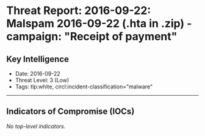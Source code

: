 # Threat Report: 2016-09-22: Malspam 2016-09-22 (.hta in .zip) - campaign: "Receipt of payment"


## Key Intelligence
* Date: 2016-09-22
* Threat Level: 3 (Low)
* Tags: tlp:white, circl:incident-classification="malware"

---

## Indicators of Compromise (IOCs)
_No top-level indicators._
